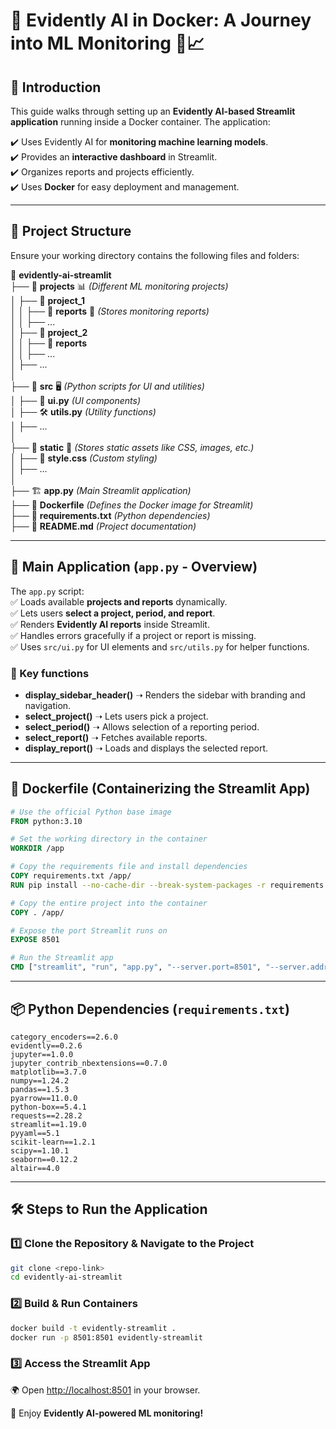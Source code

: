 # 🚀 Evidently AI in Docker: A Journey into ML Monitoring 🎯📈  

## 📌 Introduction  
This guide walks through setting up an **Evidently AI-based Streamlit application** running inside a Docker container. The application:  

✔️ Uses Evidently AI for **monitoring machine learning models**.  
✔️ Provides an **interactive dashboard** in Streamlit.  
✔️ Organizes reports and projects efficiently.  
✔️ Uses **Docker** for easy deployment and management.  

---

## 📂 Project Structure  
Ensure your working directory contains the following files and folders:  

📁 **evidently-ai-streamlit**  
 ├── 📂 **projects**  📊 _(Different ML monitoring projects)_  
 │    ├── 📂 **project_1**  
 │    │    ├── 📂 **reports**  📑 _(Stores monitoring reports)_  
 │    │    ├── ...  
 │    ├── 📂 **project_2**  
 │    │    ├── 📂 **reports**  
 │    │    ├── ...  
 │    ├── ...  
 │  
 ├── 📂 **src**  🖥️ _(Python scripts for UI and utilities)_  
 │    ├── 📝 **ui.py** _(UI components)_  
 │    ├── 🛠 **utils.py** _(Utility functions)_  
 │    ├── ...  
 │  
 ├── 📂 **static** 🎨 _(Stores static assets like CSS, images, etc.)_  
 │    ├── 🎨 **style.css** _(Custom styling)_  
 │    ├── ...  
 │  
 ├── 🏗 **app.py**  _(Main Streamlit application)_  
 ├── 📄 **Dockerfile**  _(Defines the Docker image for Streamlit)_  
 ├── 📜 **requirements.txt**  _(Python dependencies)_  
 ├── 📘 **README.md**  _(Project documentation)_  

---

## 📝 Main Application (`app.py` - Overview)  
The `app.py` script:  
✅ Loads available **projects and reports** dynamically.  
✅ Lets users **select a project, period, and report**.  
✅ Renders **Evidently AI reports** inside Streamlit.  
✅ Handles errors gracefully if a project or report is missing.  
✅ Uses `src/ui.py` for UI elements and `src/utils.py` for helper functions.  

### 🔑 Key functions  
- **display_sidebar_header()** ➝ Renders the sidebar with branding and navigation.  
- **select_project()** ➝ Lets users pick a project.  
- **select_period()** ➝ Allows selection of a reporting period.  
- **select_report()** ➝ Fetches available reports.  
- **display_report()** ➝ Loads and displays the selected report.  

---

## 🐋 Dockerfile (Containerizing the Streamlit App)  
```dockerfile
# Use the official Python base image
FROM python:3.10  

# Set the working directory in the container
WORKDIR /app  

# Copy the requirements file and install dependencies
COPY requirements.txt /app/  
RUN pip install --no-cache-dir --break-system-packages -r requirements.txt  

# Copy the entire project into the container
COPY . /app/  

# Expose the port Streamlit runs on
EXPOSE 8501  

# Run the Streamlit app
CMD ["streamlit", "run", "app.py", "--server.port=8501", "--server.address=0.0.0.0"]
```

---

## 📦 Python Dependencies (`requirements.txt`)  
```
category_encoders==2.6.0  
evidently==0.2.6  
jupyter==1.0.0  
jupyter_contrib_nbextensions==0.7.0  
matplotlib==3.7.0  
numpy==1.24.2  
pandas==1.5.3  
pyarrow==11.0.0  
python-box==5.4.1  
requests==2.28.2  
streamlit==1.19.0  
pyyaml==5.1  
scikit-learn==1.2.1  
scipy==1.10.1  
seaborn==0.12.2  
altair==4.0  
```

---

## 🛠 Steps to Run the Application  

### 1️⃣ Clone the Repository & Navigate to the Project  
```bash
git clone <repo-link>
cd evidently-ai-streamlit
```

### 2️⃣ Build & Run Containers  
```bash
docker build -t evidently-streamlit .
docker run -p 8501:8501 evidently-streamlit
```

### 3️⃣ Access the Streamlit App  
🌍 Open [http://localhost:8501](http://localhost:8501) in your browser.  

🚀 Enjoy **Evidently AI-powered ML monitoring!**
